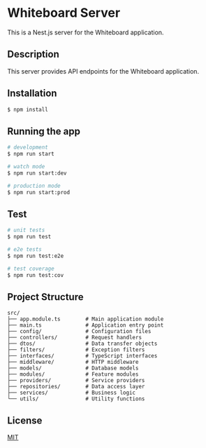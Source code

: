 # Whiteboard Server

This is a Nest.js server for the Whiteboard application.

## Description

This server provides API endpoints for the Whiteboard application.

## Installation

```bash
$ npm install
```

## Running the app

```bash
# development
$ npm run start

# watch mode
$ npm run start:dev

# production mode
$ npm run start:prod
```

## Test

```bash
# unit tests
$ npm run test

# e2e tests
$ npm run test:e2e

# test coverage
$ npm run test:cov
```

## Project Structure

```
src/
├── app.module.ts        # Main application module
├── main.ts              # Application entry point
├── config/              # Configuration files
├── controllers/         # Request handlers
├── dtos/                # Data transfer objects
├── filters/             # Exception filters
├── interfaces/          # TypeScript interfaces
├── middleware/          # HTTP middleware
├── models/              # Database models
├── modules/             # Feature modules
├── providers/           # Service providers
├── repositories/        # Data access layer
├── services/            # Business logic
└── utils/               # Utility functions
```

## License

[MIT](LICENSE)
